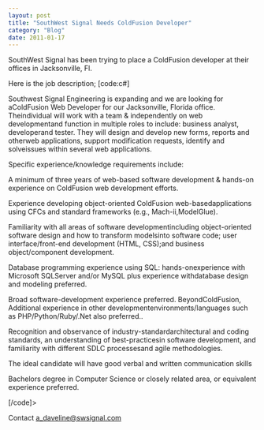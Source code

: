 ```yaml
---
layout: post
title: "SouthWest Signal Needs ColdFusion Developer"
category: "Blog"
date: 2011-01-17
---
```



SouthWest Signal has been trying to place a ColdFusion developer at their offices in Jacksonville, Fl.

Here is the job description; [code:c#]

Southwest Signal Engineering is expanding and we are looking for aColdFusion Web Developer for our Jacksonville, Florida office. Theindividual will work with a team & independently on web developmentand function in multiple roles to include: business analyst, developerand tester. They will design and develop new forms, reports and otherweb applications, support modification requests, identify and solveissues within several web applications.

Specific experience/knowledge requirements include:

A minimum of three years of web-based software development & hands-on experience on ColdFusion web development efforts.

Experience developing object-oriented ColdFusion web-basedapplications using CFCs and standard frameworks (e.g., Mach-ii,ModelGlue).

Familiarity with all areas of software developmentincluding object-oriented software design and how to transform modelsinto software code; user interface/front-end development (HTML, CSS);and business object/component development.

Database programming experience using SQL: hands-onexperience with Microsoft SQLServer and/or MySQL plus experience withdatabase design and modeling preferred.

Broad software-development experience preferred. BeyondColdFusion, Additional experience in other developmentenvironments/languages such as PHP/Python/Ruby/.Net also preferred..

Recognition and observance of industry-standardarchitectural and coding standards, an understanding of best-practicesin software development, and familiarity with different SDLC processesand agile methodologies. 

The ideal candidate will have good verbal and written communication skills

Bachelors degree in Computer Science or closely related area, or equivalent experience preferred.

[/code]>

Contact [a_daveline@swsignal.com](mailto:a_daveline@swsignal.com?subject=ColdFusion%20Developer)